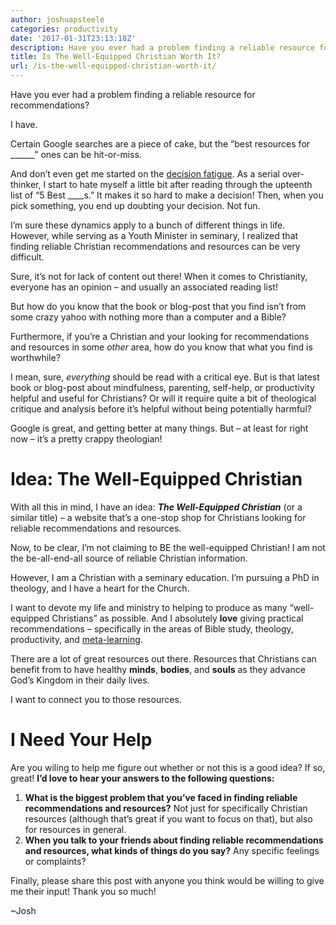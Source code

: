 ```yaml
---
author: joshuapsteele
categories: productivity
date: '2017-01-31T23:13:18Z'
description: Have you ever had a problem finding a reliable resource for recommendations.
title: Is The Well-Equipped Christian Worth It?
url: /is-the-well-equipped-christian-worth-it/
---
```


Have you ever had a problem finding a reliable resource for recommendations?

I have.

Certain Google searches are a piece of cake, but the “best resources for \_\_\_\_\_\_” ones can be hit-or-miss.

And don’t even get me started on the [decision fatigue](https://en.wikipedia.org/wiki/Decision_fatigue). As a serial over-thinker, I start to hate myself a little bit after reading through the upteenth list of “5 Best \_\_\_\_s.” It makes it so hard to make a decision! Then, when you pick something, you end up doubting your decision. Not fun.

I’m sure these dynamics apply to a bunch of different things in life. However, while serving as a Youth Minister in seminary, I realized that finding reliable Christian recommendations and resources can be very difficult.

Sure, it’s not for lack of content out there! When it comes to Christianity, everyone has an opinion – and usually an associated reading list!

But how do you know that the book or blog-post that you find isn’t from some crazy yahoo with nothing more than a computer and a Bible?

Furthermore, if you’re a Christian and your looking for recommendations and resources in some *other* area, how do you know that what you find is worthwhile?

I mean, sure, *everything* should be read with a critical eye. But is that latest book or blog-post about mindfulness, parenting, self-help, or productivity helpful and useful for Christians? Or will it require quite a bit of theological critique and analysis before it’s helpful without being potentially harmful?

Google is great, and getting better at many things. But – at least for right now – it’s a pretty crappy theologian!

# Idea: The Well-Equipped Christian

With all this in mind, I have an idea: ***The Well-Equipped Christian*** (or a similar title) – a website that’s a one-stop shop for Christians looking for reliable recommendations and resources.

Now, to be clear, I’m not claiming to BE the well-equipped Christian! I am not the be-all-end-all source of reliable Christian information.

However, I am a Christian with a seminary education. I’m pursuing a PhD in theology, and I have a heart for the Church.

I want to devote my life and ministry to helping to produce as many “well-equipped Christians” as possible. And I absolutely **love** giving practical recommendations – specifically in the areas of Bible study, theology, productivity, and [meta-learning](https://en.wikipedia.org/wiki/Meta_learning).

There are a lot of great resources out there. Resources that Christians can benefit from to have healthy **minds**, **bodies**, and **souls** as they advance God’s Kingdom in their daily lives.

I want to connect you to those resources.

# I Need Your Help

Are you wiling to help me figure out whether or not this is a good idea? If so, great! **I’d love to hear your answers to the following questions:**

1. **What is the biggest problem that you’ve faced in finding reliable recommendations and resources?** Not just for specifically Christian resources (although that’s great if you want to focus on that), but also for resources in general.
2. **When you talk to your friends about finding reliable recommendations and resources, what kinds of things do you say?** Any specific feelings or complaints?

Finally, please share this post with anyone you think would be willing to give me their input! Thank you so much!

~Josh
